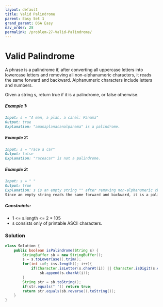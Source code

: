 ```yaml
---
layout: default
title: Valid Palindrome
parent: Easy Set 1
grand_parent: DSA Easy
nav_order: 28
permalink: /problem-27-Valid-Palindrome/
---
```

# Valid Palindrome

A phrase is a palindrome if, after converting all uppercase letters into lowercase letters and removing all non-alphanumeric characters, it reads the same forward and backward. Alphanumeric characters include letters and numbers.

Given a string s, return true if it is a palindrome, or false otherwise.

##### Example 1:

```markdown
Input: s = "A man, a plan, a canal: Panama"
Output: true
Explanation: "amanaplanacanalpanama" is a palindrome.
```

##### Example 2:
```markdown
Input: s = "race a car"
Output: false
Explanation: "raceacar" is not a palindrome.
```

##### Example 3:

```markdown
Input: s = " "
Output: true
Explanation: s is an empty string "" after removing non-alphanumeric characters.
Since an empty string reads the same forward and backward, it is a palindrome.
```

##### Constraints:
* 1 <= s.length <= 2 * 105
* s consists only of printable ASCII characters.

### Solution
```java
class Solution {
    public boolean isPalindrome(String s) {
        StringBuffer sb = new StringBuffer();
        s = s.toLowerCase().trim();
        for(int i=0; i<s.length(); i++){
            if(Character.isLetter(s.charAt(i)) || Character.isDigit(s.charAt(i)))
                sb.append(s.charAt(i));
        }
        String str = sb.toString();
        if(str.equals(" ")) return true;
        return str.equals(sb.reverse().toString());
    }
}
```
